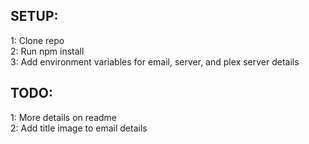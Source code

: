 SETUP:
--------------
1: Clone repo <br />
2: Run npm install <br />
3: Add environment variables for email, server, and plex server details

TODO:
--------------
1: More details on readme <br />
2: Add title image to email details <br />
